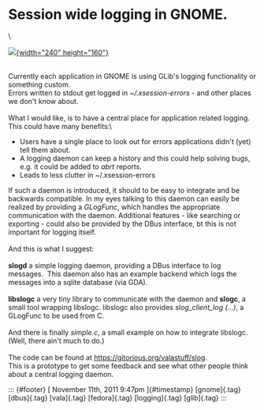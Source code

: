 Session wide logging in GNOME.
==============================

\

[![](http://farm6.static.flickr.com/5088/5283540844_da1b51cf89_m.jpg){width="240"
height="160"}](http://www.flickr.com/photos/21729315@N00/5283540844/ "Unbenannt von filmbase plus fog bei Flickr")

\
Currently each application in GNOME is using GLib's logging
functionality or something custom.\
Errors written to stdout get logged in *\~/.xsession-errors* - and other
places we don't know about.\
\
What I would like, is to have a central place for application related
logging. This could have many benefits:\

-   Users have a single place to look out for errors applications didn't
    (yet) tell them about.
-   A logging daemon can keep a history and this could help solving
    bugs, e.g. it could be added to *abrt* reports.
-   Leads to less clutter in \~/.xsession-errors

If such a daemon is introduced, it should to be easy to integrate and be
backwards compatible. In my eyes talking to this daemon can easily be
realized by providing a *GLogFunc*, which handles the appropriate
communication with the daemon. Additional features - like searching or
exporting - could also be provided by the DBus interface, bt this is not
important for logging itself.\
\
And this is what I suggest:\
\
**slogd** a simple logging daemon, providing a DBus interface to log
messages.  This daemon also has an example backend which logs the
messages into a sqlite database (via GDA).\
\
**libslogc** a very tiny library to communicate with the daemon and
**slogc**, a small tool wrapping libslogc. libslogc also provides
*slog\_client\_log (...)*, a GLogFunc to be used from C.\
\
And there is finally *simple.c*, a small example on how to integrate
libslogc. (Well, there ain't much to do.)\
\
The code can be found at <https://gitorious.org/valastuff/slog>.\
This is a prototype to get some feedback and see what other people think
about a central logging daemon.

::: {#footer}
[ November 11th, 2011 9:47pm ]{#timestamp} [gnome]{.tag} [dbus]{.tag}
[vala]{.tag} [fedora]{.tag} [logging]{.tag} [glib]{.tag}
:::
